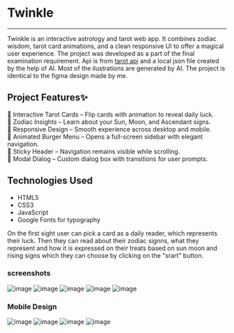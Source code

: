 # Twinkle
---

Twinkle is an interactive astrology and tarot web app. It combines zodiac wisdom, tarot card animations, and a clean responsive UI to offer a magical user experience. The project was developed as a part of the final examination requirement. 
Api is from [tarot api](https://tarotapi.dev/) and a local json file created by the help of AI. Most of the ilustrations are generated by AI. The project is identical to the figma design made by me.

## Project Features✨
🔮 Interactive Tarot Cards – Flip cards with animation to reveal daily luck.  
🌙 Zodiac Insights – Learn about your Sun, Moon, and Ascendant signs.  
📱 Responsive Design – Smooth experience across desktop and mobile.  
🍔 Animated Burger Menu – Opens a full-screen sidebar with elegant navigation.  
🧭 Sticky Header – Navigation remains visible while scrolling.  
💬 Modal Dialog – Custom dialog box with transitions for user prompts.

## Technologies Used
* HTML5
* CSS3
* JavaScript 
* Google Fonts for typography

On the first sight user can pick a card as a daily reader, which represents their luck. Then they can read about their zodiac signns,
what they represent and how it is expressed on their treats based on sun moon and rising signs which they can choose by clicking on the "srart" button.

### screenshots
![image](https://github.com/user-attachments/assets/341f652d-5b27-4d06-a992-6c953e398bf9)
![image](https://github.com/user-attachments/assets/deb5a078-bae8-42ad-8063-bd5582e1b631)
![image](https://github.com/user-attachments/assets/9add3403-8334-4248-ac9d-84e1f751bc15)
![image](https://github.com/user-attachments/assets/feab647b-030e-43bc-abe3-5587b98e5610)
![image](https://github.com/user-attachments/assets/a0607404-dded-460c-b5a4-894f9b9c816e)

### Mobile Design  
![image](https://github.com/user-attachments/assets/fc9cc0cb-14c6-4dee-bc46-cb0e534dc425)
![image](https://github.com/user-attachments/assets/6a7fa171-55ed-4a09-abd7-15dcf37ceb7a)
![image](https://github.com/user-attachments/assets/223e3057-ad4d-4a39-b8d6-3cb568d3f261)
![image](https://github.com/user-attachments/assets/b328539d-9c8c-406f-a903-30aaab57595e)








